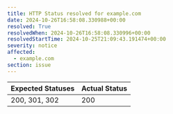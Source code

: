 ```yaml
---
title: HTTP Status resolved for example.com
date: 2024-10-26T16:58:08.330988+00:00
resolved: True
resolvedWhen: 2024-10-26T16:58:08.330996+00:00
resolvedStartTime: 2024-10-25T21:09:43.191474+00:00
severity: notice
affected:
  - example.com
section: issue
---
```


| Expected Statuses | Actual Status  |
|-------------------|----------------|
| 200, 301, 302 | 200 |

